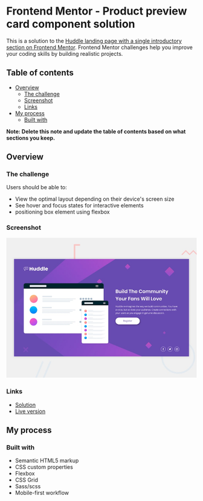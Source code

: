 # Frontend Mentor - Product preview card component solution

This is a solution to the [Huddle landing page with a single introductory section on Frontend Mentor](https://www.frontendmentor.io/challenges/huddle-landing-page-with-a-single-introductory-section-B_2Wvxgi0). Frontend Mentor challenges help you improve your coding skills by building realistic projects.

## Table of contents

- [Overview](#overview)
  - [The challenge](#the-challenge)
  - [Screenshot](#screenshot)
  - [Links](#links)
- [My process](#my-process)
  - [Built with](#built-with)

**Note: Delete this note and update the table of contents based on what sections you keep.**

## Overview

### The challenge

Users should be able to:

- View the optimal layout depending on their device's screen size
- See hover and focus states for interactive elements
- positioning box element using flexbox

### Screenshot

![screenshot of my solution](./design/desktop-preview.jpg)

### Links

- [Solution](https://github.com/mahdipratama/huddle-landing-page-with-single-introductory-section-master)
- [Live version](https://glittery-heliotrope-36db0f.netlify.app/)

## My process

### Built with

- Semantic HTML5 markup
- CSS custom properties
- Flexbox
- CSS Grid
- Sass/scss
- Mobile-first workflow

